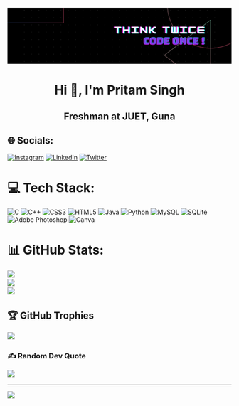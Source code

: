 <p align="center">
  <img src="THINK.png" />
</p>

<h1 align="center">Hi 👋, I'm Pritam Singh</h1>
<h2 align="center">Freshman at JUET, Guna</h2>


## 🌐 Socials:
[![Instagram](https://img.shields.io/badge/Instagram-%23E4405F.svg?logo=Instagram&logoColor=white)](https://instagram.com/shaktawatpritam) [![LinkedIn](https://img.shields.io/badge/LinkedIn-%230077B5.svg?logo=linkedin&logoColor=white)](https://linkedin.com/in/shaktawatpritam) [![Twitter](https://img.shields.io/badge/Twitter-%231DA1F2.svg?logo=Twitter&logoColor=white)](https://twitter.com/shaktawatpritam) 

# 💻 Tech Stack:
![C](https://img.shields.io/badge/c-%2300599C.svg?style=for-the-badge&logo=c&logoColor=white) ![C++](https://img.shields.io/badge/c++-%2300599C.svg?style=for-the-badge&logo=c%2B%2B&logoColor=white) ![CSS3](https://img.shields.io/badge/css3-%231572B6.svg?style=for-the-badge&logo=css3&logoColor=white) ![HTML5](https://img.shields.io/badge/html5-%23E34F26.svg?style=for-the-badge&logo=html5&logoColor=white) ![Java](https://img.shields.io/badge/java-%23ED8B00.svg?style=for-the-badge&logo=java&logoColor=white) ![Python](https://img.shields.io/badge/python-3670A0?style=for-the-badge&logo=python&logoColor=ffdd54) ![MySQL](https://img.shields.io/badge/mysql-%2300f.svg?style=for-the-badge&logo=mysql&logoColor=white) ![SQLite](https://img.shields.io/badge/sqlite-%2307405e.svg?style=for-the-badge&logo=sqlite&logoColor=white) ![Adobe Photoshop](https://img.shields.io/badge/adobephotoshop-%2331A8FF.svg?style=for-the-badge&logo=adobephotoshop&logoColor=white) ![Canva](https://img.shields.io/badge/Canva-%2300C4CC.svg?style=for-the-badge&logo=Canva&logoColor=white)
# 📊 GitHub Stats:
![](https://github-readme-stats.vercel.app/api?username=shaktawatpritam2002&theme=blue-green&hide_border=false&include_all_commits=true&count_private=true)<br/>
![](https://github-readme-streak-stats.herokuapp.com/?user=shaktawatpritam2002&theme=blue-green&hide_border=false)<br/>
![](https://github-readme-stats.vercel.app/api/top-langs/?username=shaktawatpritam2002&theme=blue-green&hide_border=false&include_all_commits=true&count_private=true&layout=compact)

## 🏆 GitHub Trophies
![](https://github-profile-trophy.vercel.app/?username=shaktawatpritam2002&theme=radical&no-frame=false&no-bg=true&margin-w=4)

### ✍️ Random Dev Quote
![](https://quotes-github-readme.vercel.app/api?type=horizontal&theme=radical)



---
[![](https://visitcount.itsvg.in/api?id=shaktawatpritam2002&icon=7&color=0)](https://visitcount.itsvg.in)

<!-- Proudly created with GPRM ( https://gprm.itsvg.in ) -->